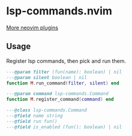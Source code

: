 # lsp-commands.nvim

[More neovim plugins](https://github.com/niuiic/awesome-neovim-plugins)

## Usage

Register lsp commands, then pick and run them.

```lua
---@param filter (fun(name): boolean) | nil
---@param silent boolean | nil
function M.run_command(filter, silent) end

---@param command lsp-commands.Command
function M.register_command(command) end

---@class lsp-commands.Command
---@field name string
---@field run fun()
---@field is_enabled (fun(): boolean) | nil
```
